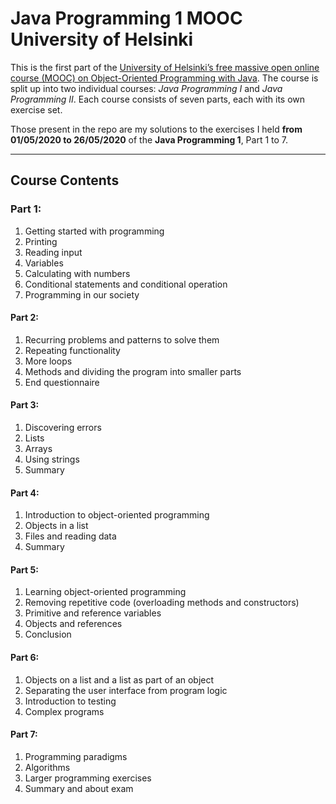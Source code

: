 # Java Programming 1 MOOC University of Helsinki
 
This is the first part of the [University of Helsinki’s free massive open online course (MOOC) on Object-Oriented Programming with Java](https://java-programming.mooc.fi/).
The course is split up into two individual courses: *Java Programming I* and *Java Programming II*. Each course consists of seven parts, each with its own exercise set.

Those present in the repo are my solutions to the exercises I held **from 01/05/2020 to 26/05/2020** of the **Java Programming 1**, Part 1 to 7.

-------------------------------------------------------------------
## Course Contents ##

### Part 1: #
 1. Getting started with programming
 2. Printing
 3. Reading input
 4. Variables
 5. Calculating with numbers
 6. Conditional statements and conditional operation
 7. Programming in our society
 
#### Part 2:
 1. Recurring problems and patterns to solve them
 2. Repeating functionality
 3. More loops
 4. Methods and dividing the program into smaller parts
 5. End questionnaire
 
#### Part 3:
 1. Discovering errors
 2. Lists
 3. Arrays
 4. Using strings
 5. Summary
 
#### Part 4:
 1. Introduction to object-oriented programming
 2. Objects in a list
 3. Files and reading data
 4. Summary 
 
#### Part 5:
 1. Learning object-oriented programming
 2. Removing repetitive code (overloading methods and constructors)
 3. Primitive and reference variables
 4. Objects and references
 5. Conclusion
 
#### Part 6:
 1. Objects on a list and a list as part of an object
 2. Separating the user interface from program logic
 3. Introduction to testing
 4. Complex programs
 
#### Part 7:
 1. Programming paradigms
 2. Algorithms
 3. Larger programming exercises
 4. Summary and about exam
